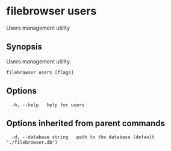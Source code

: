 # filebrowser users

Users management utility

## Synopsis

Users management utility.

```text
filebrowser users [flags]
```

## Options

```text
  -h, --help   help for users
```

## Options inherited from parent commands

```text
  -d, --database string   path to the database (default "./filebrowser.db")
```


